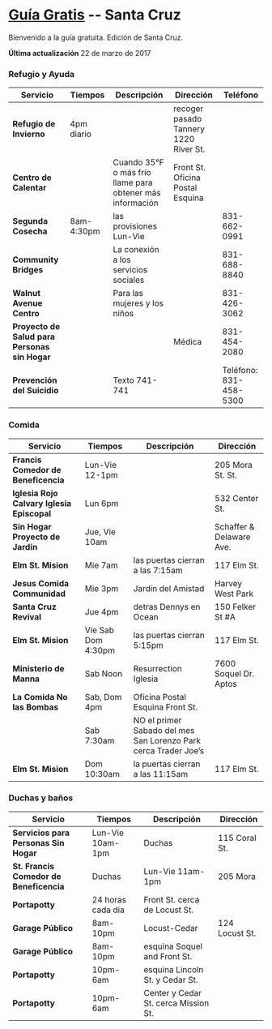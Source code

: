 # [Guía Gratis](../../) -- Santa Cruz

Bienvenido a la guía gratuita. Edición de Santa Cruz.

**Última actualización** 22 de marzo de 2017

### Refugio y Ayuda
Servicio | Tiempos | Descripción | Dirección | Teléfono
---------|---------|-------------|-----------|---------
**Refugio de Invierno** | 4pm diario |  | recoger pasado Tannery 1220 River St. |
**Centro de Calentar** |  | Cuando 35°F o más frío llame para obtener más información | Front St. Oficina Postal Esquina |
**Segunda Cosecha** | 8am-4:30pm  | las provisiones Lun-Vie |  | 831-662-0991
**Community Bridges** |  | La conexión a los servicios sociales |  | 831-688-8840
**Walnut Avenue Centro** |  | Para las mujeres y los niños |  | 831-426-3062 
**Proyecto de Salud para Personas sin Hogar** |  |  | Médica | 831-454-2080
**Prevención del Suicidio**  |  | Texto 741-741 |  | Teléfono: 831-458-5300


### Comida
Servicio | Tiempos | Descripción | Dirección
---------|---------|-------------|----------
**Francis Comedor de Beneficencia** | Lun-Vie 12-1pm |  | 205 Mora St. St.
**Iglesia Rojo Calvary Iglesia Episcopal** | Lun 6pm |  | 532 Center St.
**Sin Hogar Proyecto de Jardín** | Jue, Vie 10am | | Schaffer & Delaware Ave.
**Elm St. Mision** | Mie 7am | las puertas cierran a las 7:15am | 117 Elm St.
**Jesus Comida Communidad** | Mie 3pm | Jardin del Amistad | Harvey West Park
**Santa Cruz Revival** | Jue 4pm | detras Dennys en Ocean | 150 Felker St #A
**Elm St. Mision** | Vie Sab Dom 4:30pm | las puertas cierran 5:15pm | 117 Elm St.
**Ministerio de Manna** | Sab Noon | Resurrection Iglesia | 7600 Soquel Dr. Aptos
**La Comida No las Bombas** | Sab, Dom 4pm | Oficina Postal Esquina Front St. |
 |  | Sab 7:30am | NO el primer Sabado del mes San Lorenzo Park cerca Trader Joe’s |  |
**Elm St. Mision** | Dom 10:30am | la puertas cierran a las 11:15am | 117 Elm St.

### Duchas y baños
Servicio | Tiempos | Descripción | Dirección
---------|---------|-------------|----------
**Servicios para Personas Sin Hogar**| Lun-Vie 10am-1pm | Duchas | 115 Coral St.
**St. Francis Comedor de Beneficencia** | Duchas | Lun-Vie 11am-1pm | 205 Mora
**Portapotty** | 24 horas cada dia | Front St. cerca de Locust St. |
**Garage Público** | 8am-10pm | Locust-Cedar | 124 Locust St.
**Garage Público** | 8am-10pm | esquina Soquel and Front St. |
**Portapotty** | 10pm-6am | esquina Lincoln St. y Cedar St. |
**Portapotty** | 10pm-6am | Center y Cedar St. cerca Mission St. |

